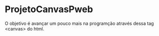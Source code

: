 # ProjetoCanvasPweb
O objetivo é avançar um pouco mais na programção através dessa tag &lt;canvas> do html.
